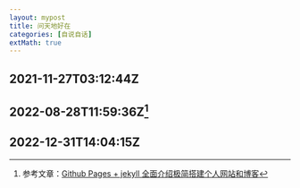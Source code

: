 ```yaml
---
layout: mypost
title: 问天地好在
categories: [自说自话]
extMath: true
---
```


## 2021-11-27T03:12:44Z

## 2022-08-28T11:59:36Z[^1]

## 2022-12-31T14:04:15Z

[^1]:参考文章：[Github Pages + jekyll 全面介绍极简搭建个人网站和博客](https://zhuanlan.zhihu.com/p/51240503)
